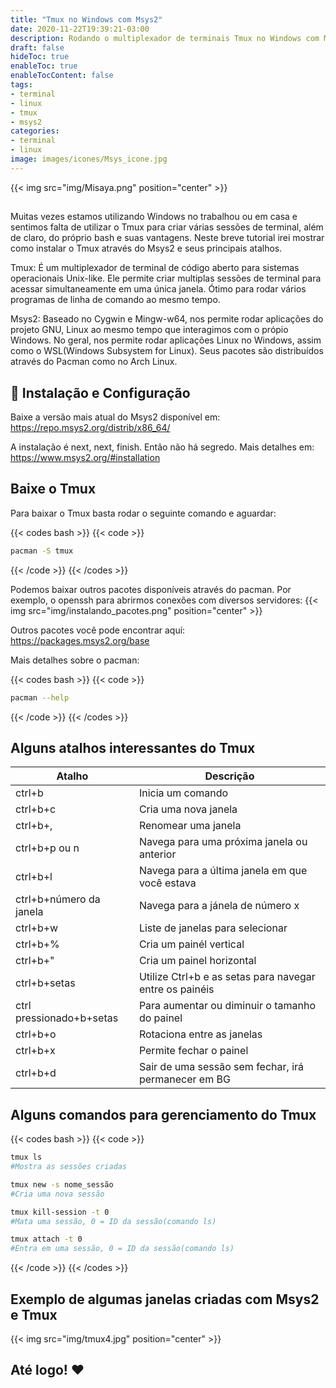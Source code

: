 ```yaml
---
title: "Tmux no Windows com Msys2"
date: 2020-11-22T19:39:21-03:00
description: Rodando o multiplexador de terminais Tmux no Windows com Msys2
draft: false
hideToc: true
enableToc: true
enableTocContent: false
tags:
- terminal
- linux
- tmux
- msys2
categories:
- terminal
- linux
image: images/icones/Msys_icone.jpg
---
```


{{< img src="img/Misaya.png" position="center" >}}

## 

Muitas vezes estamos utilizando Windows no trabalhou ou em casa e sentimos falta de utilizar o Tmux para criar várias sessões de terminal, além de claro, do próprio bash e suas vantagens. Neste breve tutorial irei mostrar como instalar o Tmux através do Msys2 e seus principais atalhos.

Tmux: É um multiplexador de terminal de código aberto para sistemas operacionais Unix-like. Ele permite criar multiplas sessões de terminal para acessar simultaneamente em uma única janela. Ótimo para rodar vários programas de linha de comando ao mesmo tempo.

Msys2: Baseado no Cygwin e Mingw-w64, nos permite rodar aplicações do projeto GNU, Linux ao mesmo tempo que interagimos com o própio Windows. No geral, nos permite rodar aplicações Linux no Windows, assim como o WSL(Windows Subsystem for Linux). Seus pacotes são distribuídos através do Pacman como no Arch Linux.


## :penguin: Instalação e Configuração

Baixe a versão mais atual do Msys2 disponível em: https://repo.msys2.org/distrib/x86_64/

A instalação é next, next, finish. Então não há segredo. Mais detalhes em: https://www.msys2.org/#installation


## Baixe o Tmux

Para baixar o Tmux basta rodar o seguinte comando e aguardar:

{{< codes bash >}}
  {{< code >}}
  ```bash
  pacman -S tmux
  ```
  {{< /code >}}
{{< /codes >}}

Podemos baixar outros pacotes disponíveis através do pacman. Por exemplo, o openssh para abrirmos conexões com diversos servidores:
{{< img src="img/instalando_pacotes.png" position="center" >}}

Outros pacotes você pode encontrar aqui: https://packages.msys2.org/base

Mais detalhes sobre o pacman:

{{< codes bash >}}
  {{< code >}}
  ```bash
  pacman --help
  ```
  {{< /code >}}
{{< /codes >}}


## Alguns atalhos interessantes do Tmux

| Atalho                    | Descrição                                                  |
|---------------------------|------------------------------------------------------------|
| ctrl+b                    | Inicia um comando                                          |
| ctrl+b+c                  | Cria uma nova janela                                       |
| ctrl+b+,                  | Renomear uma janela                                        |
| ctrl+b+p ou n             | Navega para uma próxima janela ou anterior                 |
| ctrl+b+l                  | Navega para a última janela em que você estava             |
| ctrl+b+número da janela   | Navega para a jánela de número x                           |
| ctrl+b+w                  | Liste de janelas para selecionar                           |
| ctrl+b+%                  | Cria um painél vertical                                    |
| ctrl+b+"                  | Cria um painel horizontal                                  |
| ctrl+b+setas              | Utilize Ctrl+b e as setas para navegar entre os painéis    |
| ctrl pressionado+b+setas  | Para aumentar ou diminuir o tamanho do painel              |
| ctrl+b+o                  | Rotaciona entre as janelas                                 |
| ctrl+b+x                  | Permite fechar o painel                                    |
| ctrl+b+d                  | Sair de uma sessão sem fechar, irá permanecer em BG        |


## Alguns comandos para gerenciamento do Tmux

{{< codes bash >}}
  {{< code >}}
  ```bash
  tmux ls
  #Mostra as sessões criadas

  tmux new -s nome_sessão
  #Cria uma nova sessão

  tmux kill-session -t 0
  #Mata uma sessão, 0 = ID da sessão(comando ls)

  tmux attach -t 0
  #Entra em uma sessão, 0 = ID da sessão(comando ls)
  ```
  {{< /code >}}
{{< /codes >}}


## Exemplo de algumas janelas criadas com Msys2 e Tmux

{{< img src="img/tmux4.jpg" position="center" >}}


## Até logo!  :heart:
